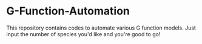 # G-Function-Automation
This repository contains codes to automate various G function models. Just input the number of species you'd like and you're good to go!
